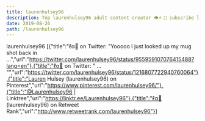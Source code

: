 ```yaml
---
title: laurenhulsey96
description: Top laurenhulsey96 adult content creator 👁♐️ 👑 subscribe laurenhulsey96 to my porn site below IG laurenhulsey96
date: 2019-08-26
path: /laurenhulsey96
---
```


laurenhulsey96
[{"title":"ℓα🦋 on Twitter: \"Yooooo I just looked up my mug shot back in ...","url":"https://twitter.com/laurenhulsey96/status/955959107076415488?lang=en"},{"title":"ℓα🦋 on Twitter: \"      … \"","url":"https://twitter.com/laurenhulsey96/status/1216807722940760064"},{"title":"Lauren Hulsey (laurenhulsey96) on Pinterest","url":"https://www.pinterest.com/laurenhulsey96/"},{"title":"@Laurenhulsey96 | Linktree","url":"https://linktr.ee/Laurenhulsey96"},{"title":"ℓα🦋 (laurenhulsey96) on Retweet Rank","url":"http://www.retweetrank.com/laurenhulsey96"}]

